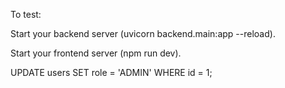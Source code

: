 To test:

Start your backend server (uvicorn backend.main:app --reload).

Start your frontend server (npm run dev).

UPDATE users SET role = 'ADMIN' WHERE id = 1;